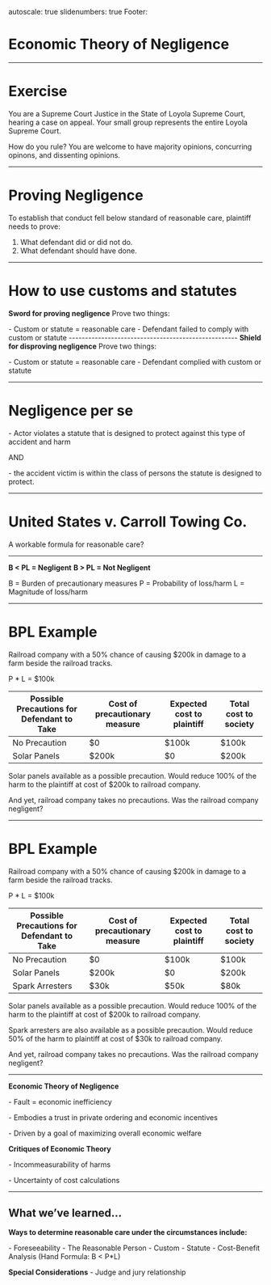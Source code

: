 autoscale: true
slidenumbers: true
Footer: 

# Economic Theory of Negligence

---

# Exercise

You are a Supreme Court Justice in the State of Loyola Supreme Court, hearing a case on appeal. Your small group represents the entire Loyola Supreme Court. 

How do you rule? You are welcome to have majority opinions, concurring opinons, and dissenting opinions.

---

# Proving Negligence

To establish that conduct fell below standard of reasonable care, plaintiff needs to prove:

1. What defendant did or did not do.
2. What defendant should have done.

---

# How to use customs and statutes

**Sword for proving negligence**
Prove two things:

\- Custom or statute = reasonable care
\- Defendant failed to comply with custom or statute
\----------------------------------------------------
**Shield for disproving negligence**
Prove two things:

\- Custom or statute = reasonable care
\- Defendant complied with custom or statute

---

# Negligence per se

\- Actor violates a statute that is designed to protect against this type of accident and harm

AND

\- the accident victim is within the class of persons the statute is designed to protect.

---

# United States v. Carroll Towing Co.

A workable formula for reasonable care?

---

**B < PL = Negligent**
**B > PL = Not Negligent**

B = Burden of precautionary measures
P = Probability of loss/harm
L = Magnitude of loss/harm

---

# BPL Example

Railroad company with a 50% chance of causing $200k in damage to a farm beside the railroad tracks.

P * L = $100k

| Possible Precautions for Defendant to Take | Cost of precautionary measure | Expected cost to plaintiff | Total cost to society |
| ------------------------------------------ | ----------------------------- | -------------------------- | --------------------- |
| No Precaution                              | $0                            | $100k                      | $100k                 |
| Solar Panels                               | $200k                         | $0                         | $200k                 |

Solar panels available as a possible precaution. Would reduce 100% of the harm to the plaintiff at cost of $200k to railroad company.

And yet, railroad company takes no precautions. Was the railroad company negligent?

---

# BPL Example

Railroad company with a 50% chance of causing $200k in damage to a farm beside the railroad tracks.

P * L = $100k

| Possible Precautions for Defendant to Take | Cost of precautionary measure | Expected cost to plaintiff | Total cost to society |
| ------------------------------------------ | ----------------------------- | -------------------------- | --------------------- |
| No Precaution                              | $0                            | $100k                      | $100k                 |
| Solar Panels                               | $200k                         | $0                         | $200k                 |
| Spark Arresters                            | $30k                          | $50k                       | $80k                  |

Solar panels available as a possible precaution. Would reduce 100% of the harm to the plaintiff at cost of $200k to railroad company.

Spark arresters are also available as a possible precaution. Would reduce 50% of the harm to plaintiff at cost of $30k to railroad company.

And yet, railroad company takes no precautions. Was the railroad company negligent?

---

**Economic Theory of Negligence**

\- Fault = economic inefficiency

\- Embodies a trust in private ordering and economic incentives

\- Driven by a goal of maximizing overall economic welfare

**Critiques of Economic Theory**

\- Incommeasurability of harms

\- Uncertainty of cost calculations

---

## What we’ve learned…

**Ways to determine reasonable care under the circumstances include:**

\- Foreseeability
\- The Reasonable Person
\- Custom
\- Statute
\- Cost-Benefit Analysis (Hand Formula: B < P\*L)

**Special Considerations**
\- Judge and jury relationship